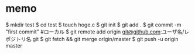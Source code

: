 memo
====
$ mkdir test
$ cd test
$ touch hoge.c
$ git init
$ git add .
$ git commit -m "first commit" #ローカル
$ git remote add origin git@github.com:ユーザ名/レポジトリ名.git
$ git fetch && git merge origin/master 
$ git push -u origin master
